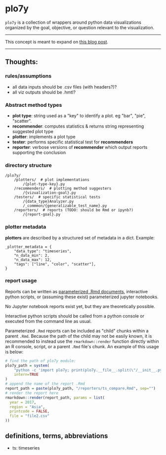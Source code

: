 # plo7y
`plo7y` is a collection of wrappers around python data visualizations organized by the goal, objective, or question relevant to the visualization.

----------------------------------------------------------------------------

This concept is meant to expand on [this blog post](http://7ych.blogspot.com/2017/06/best-data-visualizations-in-python.html).

----------------------------------------------------------------------------

## Thoughts:

### rules/assumptions
* all data inputs should be .csv files (with headers?)?
* all viz outputs should be .hmtl?

### Abstract method types
* **plot type**: string used as a "key" to identify a plot. eg "bar", "pie", "scatter".
* **recommender**: computes statistics & returns string representing suggested plot type
* **plotter**: implements a plot type
* **tester**: performs specific statistical test for **recommenders**
* **reporter**: verbose versions of **recommender** which output reports supporting the conclusion

### directory structure
```
/plo7y/
    /plotters/  # plot implementations
        /{plot-type-key}.py
    /recommenders/  # plotting method suggesters
        /{vizualization-goal}.py
    /testers/  # specific statistical tests
        /{data_type}Analyzer.py
        /_commmon/{generalizable_test_name}.py
    /reporters/  # reports (TODO: should be Rmd or ipynb?)
        /{report-goal}.py
```

### plotter metadata
**plotters** are described by a structured set of metadata in a dict.
Example:

```
_plotter_metadata = {
    "data_type": "timeseries",
    "n_data_min": 2,
    "n_data_max": 12,
    "tags": ["line", "color", "scatter"],
}
```

### report usage
Reports can be written as [parameterized .Rmd documents](https://bookdown.org/yihui/rmarkdown/parameterized-reports.html), interactive python scripts, or
(assuming these exist) parameterized jupyter notebooks.

No Jupyter notebook reports exist yet, but they are theoretically possible.

Interactive python scripts should be called from a python console or executed from the command line as usual.

Parameterized `.Rmd` reports can be included as "child" chunks within a parent `.Rmd`.
Because the path of the child may not be easily known, it is recommended to instead use the `rmarkdown::render` function directly within an R console, script, or a parent `.Rmd` file's chunk.
An example of this usage is below:

```r
# find the path of plo7y module:
plo7y_path = system(
    "python -c 'import plo7y; print(plo7y.__file__.split(\"/__init__.py\")[0])'",
    intern=TRUE
)
# append the name of the report .Rmd
report_path = paste(plo7y_path, "/reporters/ts_compare.Rmd", sep="")
# render the report here
rmarkdown::render(report_path, params = list(
  year = 2017,
  region = "Asia",
  printcode = FALSE,
  file = "file2.csv"
))
```

## definitions, terms, abbreviations
* ts: timeseries
